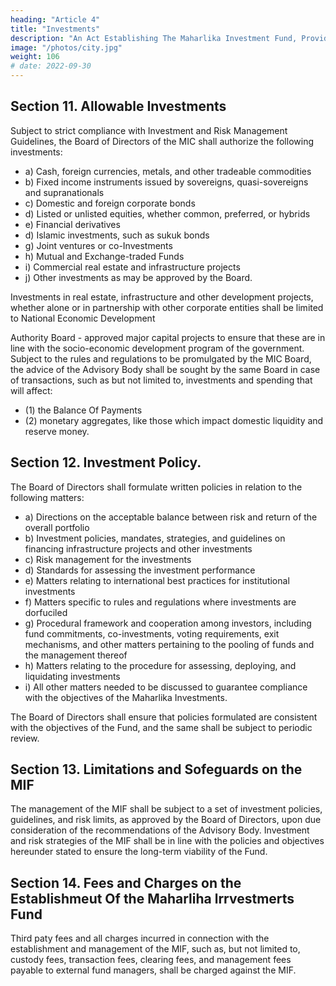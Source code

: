 ```yaml
---
heading: "Article 4"
title: "Investments"
description: "An Act Establishing The Maharlika Investment Fund, Providing For The Management, Investment, And Use Of The Proceeds Of The fund, Appropriating Funds Thereof And For Other Purposes "
image: "/photos/city.jpg"
weight: 106
# date: 2022-09-30
---
```



## Section 11. Allowable Investments

Subject to strict compliance with Investment and Risk Management Guidelines, the Board of Directors of the MIC shall authorize the following
investments:

- a) Cash, foreign currencies, metals, and other tradeable commodities
- b) Fixed income instruments issued by sovereigns, quasi-sovereigns and supranationals
- c) Domestic and foreign corporate bonds
- d) Listed or unlisted equities, whether common, preferred, or hybrids
- e) Financial derivatives
- d) Islamic investments, such as sukuk bonds
- g) Joint ventures or co-Investments
- h) Mutual and Exchange-traded Funds
- i) Commercial real estate and infrastructure projects
- j) Other investments as may be approved by the Board.

Investments in real estate, infrastructure and other development projects, whether alone or in partnership with other corporate entities shall be limited to National Economic Development

Authority Board - approved major capital projects to ensure that these are in line with the socio-economic development program of the government.
Subject to the rules and regulations to be promulgated by the MIC Board, the advice of the Advisory Body shall be sought by the same Board in case of transactions, such as but not limited to, investments and spending that will affect: 

- (1) the Balance Of Payments
- (2) monetary aggregates, like those which impact domestic liquidity and reserve money.


## Section 12. Investment Policy. 

The Board of Directors shall formulate written policies in relation to the following matters:

- a) Directions on the acceptable balance between risk and return of the overall portfolio
- b) Investment policies, mandates, strategies, and guidelines on financing infrastructure projects and other investments
- c) Risk management for the investments
- d) Standards for assessing the investment performance
- e) Matters relating to international best practices for institutional investments
- f) Matters specific to rules and regulations where investments are dorfuciled
- g) Procedural framework and cooperation among investors, including fund commitments, co-investments, voting requirements, exit mechanisms, and other matters pertaining to the pooling of funds and the management thereof
- h) Matters relating to the procedure for assessing, deploying, and liquidating investments
- i) All other matters needed to be discussed to guarantee compliance with the objectives of the Maharlika Investments.

The Board of Directors shall ensure that policies formulated are consistent with the objectives of the Fund, and the same shall be subject to periodic review. 


## Section 13. Limitations and Sofeguards on the MIF

The management of the MIF shall be subject to a set of investment policies, guidelines, and risk limits, as approved by the Board of Directors, upon due consideration of the recommendations of the Advisory Body. Investment and risk strategies of the MIF shall be in line with the policies and objectives hereunder stated to ensure the long-term viability of the Fund.


## Section 14. Fees and Charges on the Establishmeut Of the Maharliha lrrvestmerts Fund

Third paty fees and all charges incurred in connection with the establishment and management of the MIF, such as, but not limited to, custody fees, transaction fees, clearing fees, and management fees payable to external fund managers, shall be charged against the MIF.
